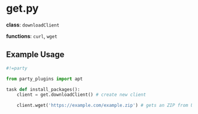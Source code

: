 # get.py

**class**: ``downloadClient``

**functions**: ``curl``, ``wget``

## Example Usage

```py
#!=party

from party_plugins import apt

task def install_packages():
	client = get.downloadClient() # create new client

	client.wget('https://example.com/example.zip') # gets an ZIP from URL
```
